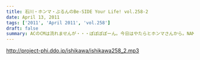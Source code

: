 ```yaml
---
title: 石川・ホンマ・ぶるんのBe-SIDE Your Life! vol.258-2
date: April 13, 2011
tags: ['2011', 'April 2011', 'vol.258']
draft: false
summary: ACのCMは流れませんが・・・ぽぽぽぽーん。今日はやたらとホンマさんから。NAMAE
---
```


http://project-phi.ddo.jp/ishikawa/ishikawa258_2.mp3
